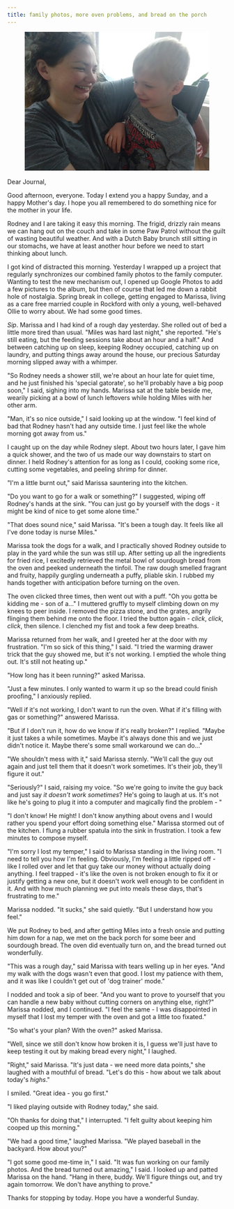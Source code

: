 ```yaml
---
title: family photos, more oven problems, and bread on the porch
---
```


<figure>
  <a href="/images/banners/2020-05-10.jpg">
    <img alt="banner" src="/images/banners/2020-05-10.jpg"/>
  </a>
</figure>

Dear Journal,

Good afternoon, everyone.  Today I extend you a happy Sunday, and a
happy Mother's day.  I hope you all remembered to do something nice
for the mother in your life.

Rodney and I are taking it easy this morning.  The frigid, drizzly
rain means we can hang out on the couch and take in some Paw Patrol
without the guilt of wasting beautiful weather.  And with a Dutch Baby
brunch still sitting in our stomachs, we have at least another hour
before we need to start thinking about lunch.

I got kind of distracted this morning.  Yesterday I wrapped up a
project that regularly synchronizes our combined family photos to the
family computer.  Wanting to test the new mechanism out, I opened up
Google Photos to add a few pictures to the album, but then of course
that led me down a rabbit hole of nostalgia.  Spring break in college,
getting engaged to Marissa, living as a care free married couple in
Rockford with only a young, well-behaved Ollie to worry about.  We had
some good times.

_Sip_.  Marissa and I had kind of a rough day yesterday.  She rolled
out of bed a little more tired than usual.  "Miles was hard last
night," she reported.  "He's still eating, but the feeding sessions
take about an hour and a half."  And between catching up on sleep,
keeping Rodney occupied, catching up on laundry, and putting things
away around the house, our precious Saturday morning slipped away with
a whimper.

"So Rodney needs a shower still, we're about an hour late for quiet
time, and he just finished his 'special gatorate', so he'll probably
have a big poop soon," I said, sighing into my hands.  Marissa sat at
the table beside me, wearily picking at a bowl of lunch leftovers
while holding Miles with her other arm.

"Man, it's so nice outside," I said looking up at the window.  "I feel
kind of bad that Rodney hasn't had any outside time.  I just feel like
the whole morning got away from us."

I caught up on the day while Rodney slept.  About two hours later, I
gave him a quick shower, and the two of us made our way downstairs to
start on dinner.  I held Rodney's attention for as long as I could,
cooking some rice, cutting some vegetables, and peeling shrimp for
dinner.

"I'm a little burnt out," said Marissa sauntering into the kitchen.

"Do you want to go for a walk or something?" I suggested, wiping off
Rodney's hands at the sink. "You can just go by yourself with the
dogs - it might be kind of nice to get some alone time."

"That does sound nice," said Marissa.  "It's been a tough day.  It
feels like all I've done today is nurse Miles."

Marissa took the dogs for a walk, and I practically shoved Rodney
outside to play in the yard while the sun was still up.  After setting
up all the ingredients for fried rice, I excitedly retrieved the metal
bowl of sourdough bread from the oven and peeked underneath the
tinfoil.  The raw dough smelled fragrant and fruity, happily gurgling
underneath a puffy, pliable skin.  I rubbed my hands together with
anticipation before turning on the oven.

The oven clicked three times, then went out with a puff.  "Oh you
gotta be kidding me - son of a..." I muttered gruffly to myself
climbing down on my knees to peer inside.  I removed the pizza stone,
and the grates, angrily flinging them behind me onto the floor.  I
tried the button again - _click_, _click_, _click_, then silence.  I
clenched my fist and took a few deep breaths.

Marissa returned from her walk, and I greeted her at the door with my
frustration.  "I'm so sick of this thing," I said.  "I tried the
warming drawer trick that the guy showed me, but it's not working.  I
emptied the whole thing out.  It's still not heating up."

"How long has it been running?" asked Marissa.

"Just a few minutes.  I only wanted to warm it up so the bread could
finish proofing," I anxiously replied.

"Well if it's not working, I don't want to run the oven.  What if it's
filling with gas or something?" answered Marissa.

"But if I don't run it, how do we know if it's really broken?"  I
replied.  "Maybe it just takes a while sometimes.  Maybe it's always
done this and we just didn't notice it.  Maybe there's some small
workaround we can do..."

"We shouldn't mess with it," said Marissa sternly.  "We'll call the
guy out again and just tell them that it doesn't work sometimes.  It's
their job, they'll figure it out."

"Seriously?" I said, raising my voice.  "So we're going to invite the
guy back and just say _it doesn't work sometimes_?  He's going to
laugh at us.  It's not like he's going to plug it into a computer and
magically find the problem - "

"I don't know!  He might!  I don't know anything about ovens and I
would rather you spend your effort doing something else."  Marissa
stormed out of the kitchen.  I flung a rubber spatula into the sink in
frustration.  I took a few minutes to compose myself.

"I'm sorry I lost my temper," I said to Marissa standing in the living
room.  "I need to tell you how I'm feeling.  Obviously, I'm feeling a
little ripped off - like I rolled over and let that guy take our money
without actually doing anything.  I feel trapped - it's like the oven
is not broken enough to fix it or justify getting a new one, but it
doesn't work well enough to be confident in it.  And with how much
planning we put into meals these days, that's frustrating to me."

Marissa nodded.  "It sucks," she said quietly.  "But I understand how
you feel."

We put Rodney to bed, and after getting Miles into a fresh onsie and
putting him down for a nap, we met on the back porch for some beer and
sourdough bread.  The oven did eventually turn on, and the bread
turned out wonderfully.

"This was a rough day," said Marissa with tears welling up in her
eyes.  "And my walk with the dogs wasn't even that good.  I lost my
patience with them, and it was like I couldn't get out of 'dog
trainer' mode."

I nodded and took a sip of beer.  "And you want to prove to yourself
that you can handle a new baby without cutting corners on anything
else, right?"  Marissa nodded, and I continued.  "I feel the same - I
was disappointed in myself that I lost my temper with the oven and got
a little too fixated."

"So what's your plan?  With the oven?" asked Marissa.

"Well, since we still don't know how broken it is, I guess we'll just
have to keep testing it out by making bread every night," I laughed.

"Right," said Marissa.  "It's just data - we need more data points,"
she laughed with a mouthful of bread.  "Let's do this - how about we
talk about today's _highs_."

I smiled.  "Great idea - you go first."

"I liked playing outside with Rodney today," she said.

"Oh thanks for doing that," I interrupted.  "I felt guilty about
keeping him cooped up this morning."

"We had a good time," laughed Marissa.  "We played baseball in the
backyard.  How about you?"

"I got some good me-time in," I said.  "It was fun working on our
family photos.  And the bread turned out amazing," I said.  I looked
up and patted Marissa on the hand.  "Hang in there, buddy.  We'll
figure things out, and try again tomorrow.  We don't have anything to
prove."

Thanks for stopping by today.  Hope you have a wonderful Sunday.

